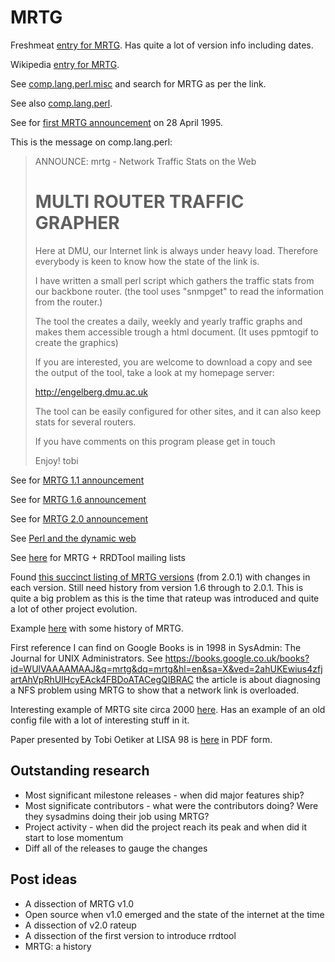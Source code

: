 # MRTG

Freshmeat [entry for MRTG](http://freshmeat.sourceforge.net/projects/mrtg). Has quite a lot of version info including dates.

Wikipedia [entry for MRTG](https://en.wikipedia.org/wiki/Multi_Router_Traffic_Grapher).

See [comp.lang.perl.misc](https://groups.google.com/g/comp.lang.perl.misc/) and search for MRTG as per the link.

See also [comp.lang.perl](https://groups.google.com/g/comp.lang.perl/).

See for [first MRTG announcement](https://groups.google.com/g/comp.lang.perl/c/FaAWCOBdgKo/m/g7IAn-LRGicJ) on 28 April 1995.

This is the message on comp.lang.perl:

>ANNOUNCE: mrtg - Network Traffic Stats on the Web
>
>MULTI ROUTER TRAFFIC GRAPHER
>============================
>Here at DMU, our Internet link is always under heavy load. Therefore
everybody is keen to know how the state of the link is.
>
>I have written a small perl script which gathers the traffic stats from our
backbone router. (the tool uses "snmpget" to read the information from the
router.)
>
>The tool the creates a daily, weekly and yearly traffic graphs and makes
them accessible trough a html document. (It uses ppmtogif to create the
graphics)
>
>If you are interested, you are welcome to download a
copy and see the output of the tool, take a look at my homepage server:
>
>http://engelberg.dmu.ac.uk
>
>The tool can be easily configured for other sites, and it can also keep stats
for several routers.
>
>If you have comments on this program please get in touch
>
>Enjoy!
>tobi

See for [MRTG 1.1 announcement](https://groups.google.com/g/comp.lang.perl.misc/c/bhOhM6Grii4/m/1Y8LlDrkKzcJ)

See for [MRTG 1.6 announcement](https://groups.google.com/g/comp.lang.perl.misc/c/4gUbj7tBi14/m/R2fzLDA_bLcJ)

See for [MRTG 2.0 announcement](https://groups.google.com/g/comp.lang.perl.misc/c/KqlEw0PexWA/m/cjYGNVFl-ScJ)

See [Perl and the dynamic web](https://opensource.com/life/16/11/perl-and-birth-dynamic-web)

See [here](https://lists.oetiker.ch/) for MRTG + RRDTool mailing lists

Found [this succinct listing of MRTG versions](http://www.mrtg.cz/pub/CHANGES) (from 2.0.1) with changes in each version. Still need history from version 1.6 through to 2.0.1. This is quite a big problem as this is the time that rateup was introduced and quite a lot of other project evolution.

Example [here](https://www.noao.edu/kpno/router-stats/readme.html) with some history of MRTG.

First reference I can find on Google Books is in 1998 in SysAdmin: The Journal for UNIX Administrators. See https://books.google.co.uk/books?id=WUlVAAAAMAAJ&q=mrtg&dq=mrtg&hl=en&sa=X&ved=2ahUKEwius4zfjartAhVpRhUIHcyEAck4FBDoATACegQIBRAC the article is about diagnosing a NFS problem using MRTG to show that a network link is overloaded.

Interesting example of MRTG site circa 2000 [here](http://mrtg.xidus.net/). Has an example of an old config file with a lot of interesting stuff in it.

Paper presented by Tobi Oetiker at LISA 98 is [here](https://www.usenix.org/legacy/event/lisa98/full_papers/oetiker/oetiker.pdf) in PDF form.

## Outstanding research

* Most significant milestone releases - when did major features ship?
* Most significate contributors - what were the contributors doing? Were they sysadmins doing their job using MRTG?
* Project activity - when did the project reach its peak and when did it start to lose momentum
* Diff all of the releases to gauge the changes

## Post ideas

* A dissection of MRTG v1.0
* Open source when v1.0 emerged and the state of the internet at the time
* A dissection of v2.0 rateup
* A dissection of the first version to introduce rrdtool
* MRTG: a history
